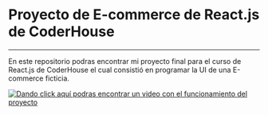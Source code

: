 # Proyecto de E-commerce de React.js de CoderHouse
--------------------------------------------------
En este repositorio podras encontrar mi proyecto final para el curso de React.js de CoderHouse el cual consistió en programar la UI de una E-commerce ficticia.


[![Dando click aquí podras encontrar un video con el funcionamiento del proyecto](https://youtu.be/d_kvBlsYlOU)](https://youtu.be/d_kvBlsYlOU)

